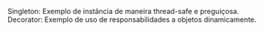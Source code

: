 Singleton: Exemplo de instância de maneira thread-safe e preguiçosa.
Decorator: Exemplo de uso de responsabilidades a objetos dinamicamente.
